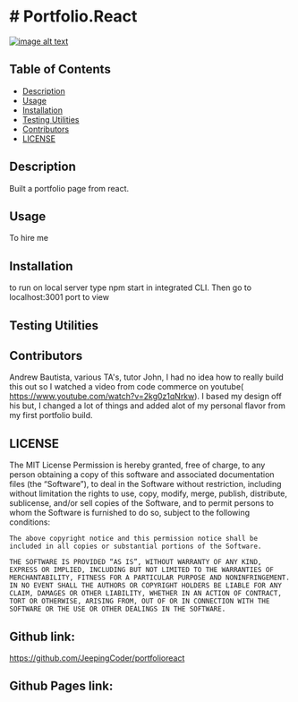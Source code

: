 # # Portfolio.React
  [![image alt text](https://img.shields.io/badge/License-MIT-yellow.svg)](https://opensource.org/license/mit)

## Table of Contents
- [Description](#description)
- [Usage](#usage)
- [Installation](#installation)
- [Testing Utilities](#testing-utilities)
- [Contributors](#contributors)
- [LICENSE](#license)




## Description <a id="description"></a>
Built a portfolio page from react.

## Usage <a id="usage"></a>
To hire me

## Installation <a id="installation"></a>
to run on local server type npm start in integrated CLI. Then go to localhost:3001 port to view

## Testing Utilities <a id="testing-utilities"></a>


## Contributors <a id="contributors"></a>
Andrew Bautista, various TA's, tutor John, I had no idea how to really build this out so I watched a video from code commerce on youtube( https://www.youtube.com/watch?v=2kg0z1qNrkw). I based my design off his but, I changed a lot of things and added alot of my personal flavor from my first portfolio build. 

## LICENSE <a id="license"></a>
The MIT License
Permission is hereby granted, free of charge, to any person obtaining a copy of this software and associated documentation files (the “Software”), to deal in the Software without restriction, including without limitation the rights to use, copy, modify, merge, publish, distribute, sublicense, and/or sell copies of the Software, and to permit persons to whom the Software is furnished to do so, subject to the following conditions:

    The above copyright notice and this permission notice shall be included in all copies or substantial portions of the Software.
    
    THE SOFTWARE IS PROVIDED “AS IS”, WITHOUT WARRANTY OF ANY KIND, EXPRESS OR IMPLIED, INCLUDING BUT NOT LIMITED TO THE WARRANTIES OF MERCHANTABILITY, FITNESS FOR A PARTICULAR PURPOSE AND NONINFRINGEMENT. IN NO EVENT SHALL THE AUTHORS OR COPYRIGHT HOLDERS BE LIABLE FOR ANY CLAIM, DAMAGES OR OTHER LIABILITY, WHETHER IN AN ACTION OF CONTRACT, TORT OR OTHERWISE, ARISING FROM, OUT OF OR IN CONNECTION WITH THE SOFTWARE OR THE USE OR OTHER DEALINGS IN THE SOFTWARE.
  
  ## Github link:
  https://github.com/JeepingCoder/portfolioreact

  ## Github Pages link: